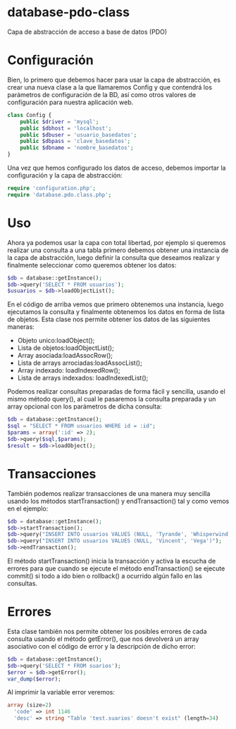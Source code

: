 database-pdo-class
==================
Capa de abstracción de acceso a base de datos (PDO)

Configuración
=============

Bien, lo primero que debemos hacer para usar la capa de abstracción, es crear una nueva clase a la que llamaremos Config y que contendrá los parámetros de configuración de la BD, así como otros valores de configuración para nuestra aplicación web.

```php
class Config {
    public $driver = 'mysql';
    public $dbhost = 'localhost';
    public $dbuser = 'usuario_basedatos';
    public $dbpass = 'clave_basedatos';
    public $dbname = 'nombre_basedatos';
}
```

Una vez que hemos configurado los datos de acceso, debemos importar la configuración y la capa de abstracción:

```php
require 'configuration.php';
require 'database.pdo.class.php';
``` 
Uso
===

Ahora ya podemos usar la capa con total libertad, por ejemplo si queremos realizar una consulta a una tabla primero debemos obtener una instancia de la capa de abstracción, luego definir la consulta que deseamos realizar y finalmente seleccionar como queremos obtener los datos:

```php
$db = database::getInstance();
$db->query('SELECT * FROM usuarios');
$usuarios = $db->loadObjectList();
```

En el código de arriba vemos que primero obtenemos una instancia, luego ejecutamos la consulta y finalmente obtenemos los datos en forma de lista de objetos. Esta clase nos permite obtener los datos de las siguientes maneras:

* Objeto unico:loadObject();
* Lista de objetos:loadObjectList();
* Array asociada:loadAssocRow();
* Lista de arrays arrociadas:loadAssocList();
* Array indexado: loadIndexedRow();
* Lista de arrays indexados: loadIndexedList();

Podemos realizar consultas preparadas de forma fácil y sencilla, usando el mismo método query(), al cual le pasaremos la consulta preparada y un array opcional con los parámetros de dicha consulta:

```php
$db = database::getInstance();
$sql = "SELECT * FROM usuarios WHERE id = :id";
$params = array(':id' => 2);
$db->query($sql,$params);
$result = $db->loadObject();
```

Transacciones
=============

También podemos realizar transacciones de una manera muy sencilla usando los métodos startTransaction() y endTransaction() tal y como vemos en el ejemplo:

```php
$db = database::getInstance();
$db->startTransaction();
$db->query("INSERT INTO usuarios VALUES (NULL, 'Tyrande', 'Whisperwind')");
$db->query("INSERT INTO usuarios VALUES (NULL, 'Vincent', 'Vega')");
$db->endTransaction();
```

El método startTransaction() inicia la transacción y activa la escucha de errores para que cuando se ejecute el método endTransaction() se ejecute commit() si todo a ido bien o rollback() a ocurrido algún fallo en las consultas.

Errores
=======

Esta clase también nos permite obtener los posibles errores de cada consulta usando el método getError(), que nos devolverá un array asociativo con el código de error y la descripción de dicho error:

```php
$db = database::getInstance();
$db->query('SELECT * FROM suarios');
$error = $db->getError();
var_dump($error);
```

Al imprimir la variable error veremos:

```php
array (size=2)
  'code' => int 1146
  'desc' => string "Table 'test.suarios' doesn't exist" (length=34)
```
